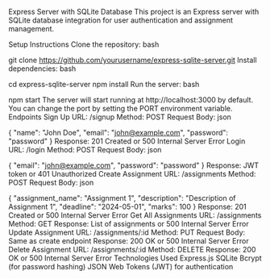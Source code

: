 Express Server with SQLite Database
This project is an Express server with SQLite database integration for user authentication and assignment management.

Setup Instructions
Clone the repository:
bash

git clone https://github.com/yourusername/express-sqlite-server.git
Install dependencies:
bash

cd express-sqlite-server
npm install
Run the server:
bash

npm start
The server will start running at http://localhost:3000 by default. You can change the port by setting the PORT environment variable.
Endpoints
Sign Up
URL: /signup
Method: POST
Request Body:
json

{
  "name": "John Doe",
  "email": "john@example.com",
  "password": "password"
}
Response: 201 Created or 500 Internal Server Error
Login
URL: /login
Method: POST
Request Body:
json

{
  "email": "john@example.com",
  "password": "password"
}
Response: JWT token or 401 Unauthorized
Create Assignment
URL: /assignments
Method: POST
Request Body:
json

{
  "assignment_name": "Assignment 1",
  "description": "Description of Assignment 1",
  "deadline": "2024-05-01",
  "marks": 100
}
Response: 201 Created or 500 Internal Server Error
Get All Assignments
URL: /assignments
Method: GET
Response: List of assignments or 500 Internal Server Error
Update Assignment
URL: /assignments/:id
Method: PUT
Request Body: Same as create endpoint
Response: 200 OK or 500 Internal Server Error
Delete Assignment
URL: /assignments/:id
Method: DELETE
Response: 200 OK or 500 Internal Server Error
Technologies Used
Express.js
SQLite
Bcrypt (for password hashing)
JSON Web Tokens (JWT) for authentication
